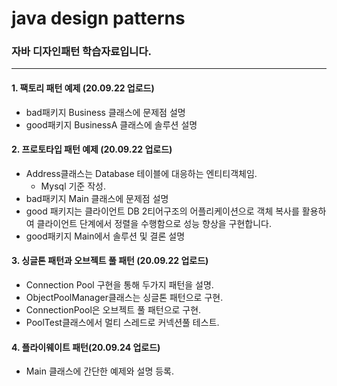 
# java design patterns
### 자바 디자인패턴 학습자료입니다.

------------------------------------
#### 1. 팩토리 패턴 예제 (20.09.22 업로드)
 - bad패키지 Business 클래스에 문제점 설명
 - good패키지 BusinessA 클래스에 솔루션 설명



#### 2. 프로토타입 패턴 예제 (20.09.22 업로드)
 - Address클래스는 Database 테이블에 대응하는 엔티티객체임.
    - Mysql 기준 작성.
 - bad패키지 Main 클래스에 문제점 설명
 - good 패키지는 클라이언트 DB 2티어구조의 어플리케이션으로
   객체 복사를 활용하여 클라이언트 단계에서 정렬을 수행함으로
   성능 향상을 구현합니다.
 - good패키지 Main에서 솔루션 및 결론 설명
 
 #### 3. 싱글톤 패턴과 오브젝트 풀 패턴 (20.09.22 업로드)
 - Connection Pool 구현을 통해 두가지 패턴을 설명.
 - ObjectPoolManager클래스는 싱글톤 패턴으로 구현.
 - ConnectionPool은 오브젝트 풀 패턴으로 구현.
 - PoolTest클래스에서 멀티 스레드로 커넥션풀 테스트.

#### 4. 플라이웨이트 패턴(20.09.24 업로드)
- Main 클래스에 간단한 예제와 설명 등록.